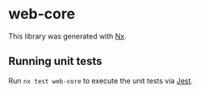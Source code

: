 # web-core

This library was generated with [Nx](https://nx.dev).

## Running unit tests

Run `nx test web-core` to execute the unit tests via [Jest](https://jestjs.io).
